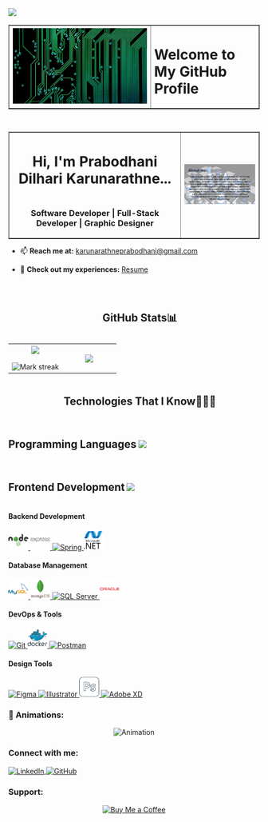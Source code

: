 <!--horizontal divider(gradiant)-->
<img src="https://user-images.githubusercontent.com/73097560/115834477-dbab4500-a447-11eb-908a-139a6edaec5c.gif">

<!--head section-->
<table border="none">
  <tr border="none">
    <td>
      <div align="center" >
      <img src="images/header_img.jpg" alt="Header Image" style="width:100%;" />
     </div>
    </td>
    <td>
      <h1 style="display: inline-block">Welcome to My GitHub Profile</h1>
    </td>
 </tr>
</table>

</br>


<!--about section-->
<table border="none">
  <tr border="none">
    <td>
      <div align="center" >
      <h1 align="center" style="display: inline-block" >Hi, I'm Prabodhani Dilhari Karunarathne...</h1>
      <h3 align="center" style="display: inline-block">Software Developer | Full-Stack Developer | Graphic Designer</h3>
     </div>
    </td>
    <td>
    <img src="images/about.jpg" alt="Header Image" style="width:100%;" />
    </td>
 </tr>
</table>

- 📫 **Reach me at:** [karunarathneprabodhani@gmail.com](mailto:karunarathneprabodhani@gmail.com)
- 📄 **Check out my experiences:** [Resume](https://github.com/PrabodhaniKarunarathne/PrabodhaniKarunarathne/blob/c076df3062bb99ce5a96ee17cd166acf629b9634/K.T.T.P.Dilhari%20Karunarathne.pdf)

  </br>


<!--stats-->
<div id="user-content-toc">
  <ul align="center">
    <summary><h2 style="display: inline-block">GitHub Stats📊</h2></summary>
  </ul>
</div>
<p align="center">
<table align="center">
<tr border="none">
<td width="50%" align="center">
  
  <img  align="center"  src="https://github-readme-stats.vercel.app/api?username=PrabodhaniKarunarathne&theme=chartreuse-dark&show_icons=true&count_private=true" />
  <br></br>
  <img  title="🔥 Get streak stats for your profile at git.io/streak-stats" alt="Mark streak" src="https://github-readme-streak-stats.herokuapp.com/?user=PrabodhaniKarunarathne&theme=chartreuse-dark&hide_border=false" /> 
</td>

<td width="50%" align="center">

  <img  align="center"  src="https://github-readme-stats.anuraghazra1.vercel.app/api/top-langs/?username=PrabodhaniKarunarathne&theme=chartreuse-dark&hide_border=false&no-bg=true&no-frame=true&langs_count=10"/>
  
  </td>
</tr>
</table>


<!--technologies-->
<div id="user-content-toc">
  <ul align="center">
    <summary><h2 style="display: inline-block">Technologies That I Know👨🏻‍💻</h2></summary>
  </ul>
</div>
<!--tech stack icons-->

<p align="center">
  <h2 style="display: inline-block">Programming Languages</h2>
  <a href="https://skillicons.dev">
    <img src="https://skillicons.dev/icons?i=c,cs,java,kotlin,python,php" />
  </a>
</p>
<p align="center">
  <h2 style="display: inline-block">Frontend Development</h2>
  <a href="https://skillicons.dev">
    <img src="https://skillicons.dev/icons?i=css,html,js,react,tailwind,bootstrap" />
  </a>
</p>




#### **Backend Development**
<p align="left">
  <a href="https://nodejs.org" target="_blank" rel="noreferrer"> <img src="https://raw.githubusercontent.com/devicons/devicon/master/icons/nodejs/nodejs-original-wordmark.svg" alt="Node.js" width="40" height="40"/> </a>
  <a href="https://expressjs.com" target="_blank" rel="noreferrer"> <img src="https://raw.githubusercontent.com/devicons/devicon/master/icons/express/express-original-wordmark.svg" alt="Express.js" width="40" height="40"/> </a>
  <a href="https://spring.io/" target="_blank" rel="noreferrer"> <img src="https://www.vectorlogo.zone/logos/springio/springio-icon.svg" alt="Spring" width="40" height="40"/> </a>
  <a href="https://dotnet.microsoft.com/" target="_blank" rel="noreferrer"> <img src="https://raw.githubusercontent.com/devicons/devicon/master/icons/dot-net/dot-net-original-wordmark.svg" alt=".NET" width="40" height="40"/> </a>
</p>

#### **Database Management**
<p align="left">
  <a href="https://www.mysql.com/" target="_blank" rel="noreferrer"> <img src="https://raw.githubusercontent.com/devicons/devicon/master/icons/mysql/mysql-original-wordmark.svg" alt="MySQL" width="40" height="40"/> </a>
  <a href="https://www.mongodb.com/" target="_blank" rel="noreferrer"> <img src="https://raw.githubusercontent.com/devicons/devicon/master/icons/mongodb/mongodb-original-wordmark.svg" alt="MongoDB" width="40" height="40"/> </a>
  <a href="https://www.microsoft.com/en-us/sql-server" target="_blank" rel="noreferrer"> <img src="https://www.svgrepo.com/show/303229/microsoft-sql-server-logo.svg" alt="SQL Server" width="40" height="40"/> </a>
  <a href="https://www.oracle.com/" target="_blank" rel="noreferrer"> <img src="https://raw.githubusercontent.com/devicons/devicon/master/icons/oracle/oracle-original.svg" alt="Oracle" width="40" height="40"/> </a>
</p>

#### **DevOps & Tools**
<p align="left">
  <a href="https://git-scm.com/" target="_blank" rel="noreferrer"> <img src="https://www.vectorlogo.zone/logos/git-scm/git-scm-icon.svg" alt="Git" width="40" height="40"/> </a>
  <a href="https://www.docker.com/" target="_blank" rel="noreferrer"> <img src="https://raw.githubusercontent.com/devicons/devicon/master/icons/docker/docker-original-wordmark.svg" alt="Docker" width="40" height="40"/> </a>
  <a href="https://postman.com" target="_blank" rel="noreferrer"> <img src="https://www.vectorlogo.zone/logos/getpostman/getpostman-icon.svg" alt="Postman" width="40" height="40"/> </a>
</p>

#### **Design Tools**
<p align="left">
  <a href="https://www.figma.com/" target="_blank" rel="noreferrer"> <img src="https://www.vectorlogo.zone/logos/figma/figma-icon.svg" alt="Figma" width="40" height="40"/> </a>
  <a href="https://www.adobe.com/in/products/illustrator.html" target="_blank" rel="noreferrer"> <img src="https://www.vectorlogo.zone/logos/adobe_illustrator/adobe_illustrator-icon.svg" alt="Illustrator" width="40" height="40"/> </a>
  <a href="https://www.photoshop.com/en" target="_blank" rel="noreferrer"> <img src="https://raw.githubusercontent.com/devicons/devicon/master/icons/photoshop/photoshop-line.svg" alt="Photoshop" width="40" height="40"/> </a>
  <a href="https://www.adobe.com/products/xd.html" target="_blank" rel="noreferrer"> <img src="https://cdn.worldvectorlogo.com/logos/adobe-xd.svg" alt="Adobe XD" width="40" height="40"/> </a>
</p>

### 🎨 Animations:
<p align="center">
  <img src="https://assets9.lottiefiles.com/packages/lf20_ydo1amjm.json" style="width: 400px; height: 400px;" alt="Animation" />
</p>

<h3 align="left">Connect with me:</h3>
<p align="left">
  <a href="https://linkedin.com/in/prabodhani-karunarathne" target="blank">
    <img align="center" src="https://raw.githubusercontent.com/rahuldkjain/github-profile-readme-generator/master/src/images/icons/Social/linked-in-alt.svg" alt="LinkedIn" height="30" width="40" />
  </a>
  <a href="https://github.com/PrabodhaniKarunarathne" target="blank">
    <img align="center" src="https://cdn-icons-png.flaticon.com/512/25/25231.png" alt="GitHub" height="30" width="40" />
  </a>
</p>

<h3 align="left">Support:</h3>
<p align="center">
  <a href="https://www.buymeacoffee.com/PrabodhaniKarunarathne">
    <img src="https://cdn.buymeacoffee.com/buttons/v2/default-yellow.png" height="50" width="210" alt="Buy Me a Coffee" style="background: url('https://your-background-image-url.jpg'); background-size: cover;"/>
  </a>
</p>
